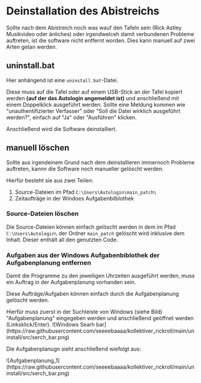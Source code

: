 # Deinstallation des Abistreichs
<p>Sollte nach dem Abistreich noch was wauf den Tafeln sein (Rick Astley Musikvideo oder änliches) oder irgendwelceh damit verbundenen Probleme auftreten, ist die software nicht entfernt worden. Dies kann manuell auf zwei Arten getan werden.<p>

## uninstall.bat
<p>Hier anhängend ist eine <code>uninstall.bat</code>-Datei.</p>
<p>Diese muss auf die Tafel oder auf einem USB-Stick an der Tafel kopiert werden <b>(auf der das Autologin angemeldet ist)</b> und anschließend mit einem Doppelklick ausgeführt werden. Sollte eine Meldung kommen wie "unauthentifizierter Verfasser" oder "Soll die Datei wirklich ausgeführt werden?", einfach auf "Ja" oder "Ausführen" klicken.</p>
<p>Anschließend wird die Software deinstalliert.</P>

## manuell löschen
<p>Sollte aus irgendeinem Grund nach dem deinstallieren immernoch Probleme auftreten, kannn die Software noch manueller gelöscht werden.</p>
<p>Hierfür besteht sie aus zwei Teilen: <ol>
    <li>Source-Dateien im Pfad <code>C:\Users\Autologin\main_patch\</code></li>
    <li>Zeitaufträge in der Windoes Aufgabenbilblothek</li>
</ol></p>

### Source-Dateien löschen
<p>Die Source-Dateien können einfach gelöscht werden in dem im Pfad <code>C:\Users\Autologin\</code> der Ordner <code>main_patch</code> gelöscht wird inklusive dem Inhalt. Dieser enthält all den genutzten Code.</p>

### Aufgaben aus der Windows Aufgabenbiblothek der Aufgabenplanung entfernen
<p>Damit die Programme zu den jeweiligen Uhrzeiten ausgeführt werden, muss ein Auftrag in der Aufgabenplanung vorhanden sein.</p>
<p>Diese Aufträge/Aufgaben können einfach durch die Aufgabenplanung gelöscht werden.</p>
<p>Hierfür muss zuerst in der Suchleiste von Windows (siehe Bild) "Aufgabenplanung" eingegeben werden und anschließend geöffnet werden (Linksklick/Enter).
![Windows Searh bar](https://raw.githubusercontent.com/seeeebaaaa/kollektiver_rickroll/main/uninstall/src/serch_bar.png)</p>
<p>Die Aufgabenplanugn sieht anschließend wiefolgt aus:</p>
![Aufgabenplanung_1](https://raw.githubusercontent.com/seeeebaaaa/kollektiver_rickroll/main/uninstall/src/serch_bar.png)